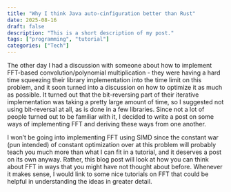 ```yaml
---
title: "Why I think Java auto-cinfiguration better than Rust"
date: 2025-08-16
draft: false
description: "This is a short description of my post."
tags: ["programming", "tutorial"]
categories: ["Tech"]
---
```

The other day I had a discussion with someone about how to implement FFT-based convolution/polynomial multiplication - they were having a hard time squeezing their library implementation into the time limit on this problem, and it soon turned into a discussion on how to optimize it as much as possible. It turned out that the bit-reversing part of their iterative implementation was taking a pretty large amount of time, so I suggested not using bit-reversal at all, as is done in a few libraries. Since not a lot of people turned out to be familiar with it, I decided to write a post on some ways of implementing FFT and deriving these ways from one another.

I won’t be going into implementing FFT using SIMD since the constant war (pun intended) of constant optimization over at this problem will probably teach you much more than what I can fit in a tutorial, and it deserves a post on its own anyway. Rather, this blog post will look at how you can think about FFT in ways that you might have not thought about before. Whenever it makes sense, I would link to some nice tutorials on FFT that could be helpful in understanding the ideas in greater detail.
